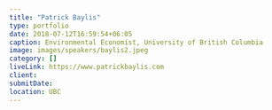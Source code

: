 ```yaml
---
title: "Patrick Baylis"
type: portfolio
date: 2018-07-12T16:59:54+06:05
caption: Environmental Economist, University of British Columbia
image: images/speakers/baylis2.jpeg
category: []
liveLink: https://www.patrickbaylis.com
client:
submitDate:
location: UBC
---
```


